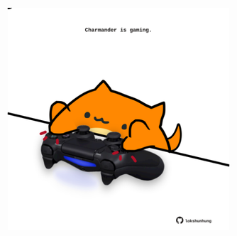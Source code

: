 <!-- built at 09/11/2024, 08:00:37 UTC -->
<p align="center">
  <img width="500" height="500" src="./ReadmeImage.svg">
</p>
